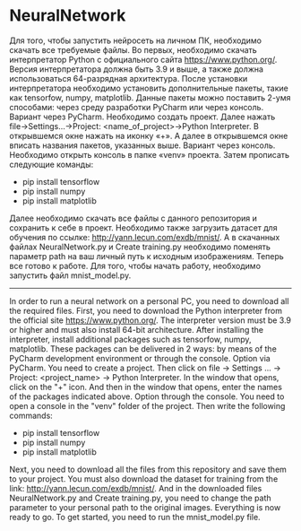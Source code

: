 # NeuralNetwork
Для того, чтобы запустить нейросеть на личном ПК, необходимо скачать все требуемые файлы. Во первых, необходимо скачать интерпретатор Python с официального сайта https://www.python.org/. Версия интерпретатора должна быть 3.9 и выше, а также должна использоваться 64-разрядная архитектура. После установки интерпретатора необходимо установить дополнительные пакеты, такие как tensorfow, numpy, matplotlib. Данные пакеты можно поставить 2-умя способами: через среду разработки PyCharm или через консоль.
Вариант через PyCharm. Необходимо создать проект. Далее нажать file->Settings…->Project: <name_of_project>->Python Interpreter. В открывшемся окне нажать на иконку «+». А далее в открывшемся окне вписать названия пакетов, указанных выше.
Вариант через консоль. Необходимо открыть консоль в папке «venv» проекта. Затем прописать следующие команды:
  - pip install tensorflow
  - pip install numpy
  - pip install matplotlib
 
Далее необходимо скачать все файлы с данного репозитория и сохранить к себе в проект. Необходимо также загрузить датасет для обучения по ссылке: http://yann.lecun.com/exdb/mnist/. А в скачанных файлах NeuralNetwork.py и Create training.py необходимо поменять параметр path на ваш личный путь к исходным изображениям. Теперь все готово к работе. Для того, чтобы начать работу, необходимо запустить файл mnist_model.py.

-----------------------------------------------------------------------------------------------------------------------------------------------------------------------------------

In order to run a neural network on a personal PC, you need to download all the required files. First, you need to download the Python interpreter from the official site https://www.python.org/. The interpreter version must be 3.9 or higher and must also install 64-bit architecture. After installing the interpreter, install additional packages such as tensorfow, numpy, matplotlib. These packages can be delivered in 2 ways: by means of the PyCharm development environment or through the console.
Option via PyCharm. You need to create a project. Then click on file -> Settings ... -> Project: <project_name> -> Python Interpreter. In the window that opens, click on the "+" icon. And then in the window that opens, enter the names of the packages indicated above.
Option through the console. You need to open a console in the "venv" folder of the project. Then write the following commands:
  - pip install tensorflow
  - pip install numpy
  - pip install matplotlib
 
Next, you need to download all the files from this repository and save them to your project. You must also download the dataset for training from the link: http://yann.lecun.com/exdb/mnist/. And in the downloaded files NeuralNetwork.py and Create training.py, you need to change the path parameter to your personal path to the original images. Everything is now ready to go. To get started, you need to run the mnist_model.py file.
